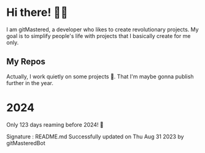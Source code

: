 
# Hi there! 🙋‍♂️
I am gitMastered, a developer who likes to create revolutionary projects.
My goal is to simplify people's life with projects that I basically create for me only.

## My Repos
Actually, I work quietly on some projects 👀. That I'm maybe gonna publish further in the year.

# 2024
Only 123 days reaming before 2024! 🙌

Signature : README.md Successfully updated on Thu Aug 31 2023 by gitMasteredBot

